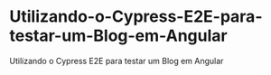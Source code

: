 # Utilizando-o-Cypress-E2E-para-testar-um-Blog-em-Angular
Utilizando o Cypress E2E para testar um Blog em Angular
